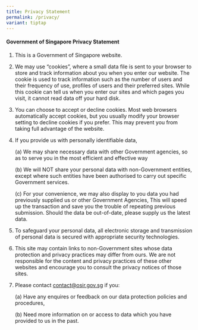 ```yaml
---
title: Privacy Statement
permalink: /privacy/
variant: tiptap
---
```

<h4><strong>Government of Singapore Privacy Statement</strong></h4>
<ol>
<li>
<p>This is a Government of Singapore website.</p>
</li>
<li>
<p>We may use “cookies”, where a small data file is sent to your browser
to store and track information about you when you enter our website. The
cookie is used to track information such as the number of users and their
frequency of use, profiles of users and their preferred sites. While this
cookie can tell us when you enter our sites and which pages you visit,
it cannot read data off your hard disk.</p>
</li>
<li>
<p>You can choose to accept or decline cookies. Most web browsers automatically
accept cookies, but you usually modify your browser setting to decline
cookies if you prefer. This may prevent you from taking full advantage
of the website.</p>
</li>
<li>
<p>If you provide us with personally identifiable data,</p>
<p>(a) We may share necessary data with other Government agencies, so as
to serve you in the most efficient and effective way</p>
<p>(b) We will NOT share your personal data with non-Government entities,
except where such entities have been authorised to carry out specific Government
services.</p>
<p>(c) For your convenience, we may also display to you data you had previously
supplied us or other Government Agencies, This will speed up the transaction
and save you the trouble of repeating previous submission. Should the data
be out-of-date, please supply us the latest data.</p>
</li>
<li>
<p>To safeguard your personal data, all electronic storage and transmission
of personal data is secured with appropriate security technologies.</p>
</li>
<li>
<p>This site may contain links to non-Government sites whose data protection
and privacy practices may differ from ours. We are not responsible for
the content and privacy practices of these other websites and encourage
you to consult the privacy notices of those sites.</p>
</li>
<li>
<p>Please contact&nbsp;<a href="contact@osir.gov.sg" rel="noopener noreferrer nofollow" target="_blank">contact@osir.gov.sg</a>&nbsp;if you:</p>
<p>(a) Have any enquires or feedback on our data protection policies and
procedures,</p>
<p>(b) Need more information on or access to data which you have provided
to us in the past.</p>
</li>
</ol>
<p></p>